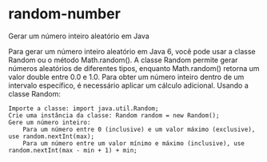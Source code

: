 # random-number
Gerar um número inteiro aleatório em Java



Para gerar um número inteiro aleatório em Java 6, você pode usar a classe Random ou o método Math.random(). A classe Random permite gerar números aleatórios de diferentes tipos, enquanto Math.random() retorna um valor double entre 0.0 e 1.0. Para obter um número inteiro dentro de um intervalo específico, é necessário aplicar um cálculo adicional. 
Usando a classe Random: 

    Importe a classe: import java.util.Random;
    Crie uma instância da classe: Random random = new Random();
    Gere um número inteiro:
        Para um número entre 0 (inclusive) e um valor máximo (exclusive), use random.nextInt(max);
        Para um número entre um valor mínimo e máximo (inclusive), use random.nextInt(max - min + 1) + min; 
